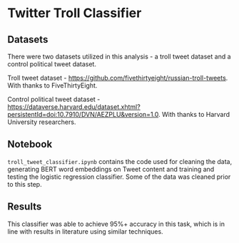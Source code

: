 # Twitter Troll Classifier
## Datasets
There were two datasets utilized in this analysis - a troll tweet dataset and a control political tweet dataset.

Troll tweet dataset - https://github.com/fivethirtyeight/russian-troll-tweets. With thanks to FiveThirtyEight.

Control political tweet dataset - https://dataverse.harvard.edu/dataset.xhtml?persistentId=doi:10.7910/DVN/AEZPLU&version=1.0. With thanks to Harvard University researchers.

## Notebook

`troll_tweet_classifier.ipynb` contains the code used for cleaning the data, generating BERT word embeddings on Tweet content and training and testing the logistic regression classifier. Some of the data was cleaned prior to this step.

## Results

This classifier was able to achieve 95%+ accuracy in this task, which is in line with results in literature using similar techniques.
